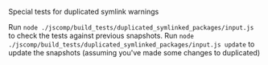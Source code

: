 Special tests for duplicated symlink warnings

Run `node ./jscomp/build_tests/duplicated_symlinked_packages/input.js` to check the tests against previous snapshots.
Run `node ./jscomp/build_tests/duplicated_symlinked_packages/input.js update` to update the snapshots (assuming you've made some changes to duplicated)
